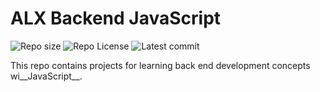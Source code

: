# ALX Backend JavaScript

![Repo size](https://img.shields.io/github/repo-size/B3zaleel/alx-backend-javascript)
![Repo License](https://img.shields.io/github/license/B3zaleel/alx-backend-javascript.svg)
![Latest commit](https://img.shields.io/github/last-commit/B3zaleel/alx-backend-javascript/main?style=round-square)

This repo contains projects for learning back end development concepts wi__JavaScript__.
